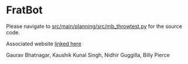 # FratBot

Please navigate to [src/main/planning/src/mb_throwtest.py](https://github.com/mech-a/ee106a-fa22/blob/main/src/planning/src/mb_throwtest.py) for the source code.

Associated website [linked here](https://sites.google.com/berkeley.edu/fratbot)

Gaurav Bhatnagar, Kaushik Kunal Singh, Nidhir Guggilla, Billy Pierce

